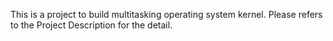 This is a project to build multitasking operating system kernel. Please refers to the Project Description for the detail.
